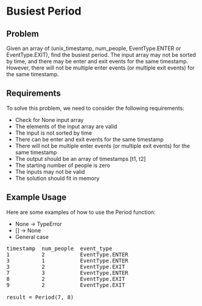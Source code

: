 # Busiest Period

## Problem

Given an array of (unix_timestamp, num_people, EventType.ENTER or EventType.EXIT), find the busiest period. The input array may not be sorted by time, and there may be enter and exit events for the same timestamp. However, there will not be multiple enter events (or multiple exit events) for the same timestamp.

## Requirements

To solve this problem, we need to consider the following requirements:

- Check for None input array
- The elements of the input array are valid
- The input is not sorted by time
- There can be enter and exit events for the same timestamp
- There will not be multiple enter events (or multiple exit events) for the same timestamp
- The output should be an array of timestamps [t1, t2]
- The starting number of people is zero
- The inputs may not be valid
- The solution should fit in memory

## Example Usage

Here are some examples of how to use the Period function:

- None -> TypeError
- [] -> None
- General case

<pre>
timestamp  num_people  event_type
1          2           EventType.ENTER
3          1           EventType.ENTER
3          2           EventType.EXIT
7          3           EventType.ENTER
8          2           EventType.EXIT
9          2           EventType.EXIT

result = Period(7, 8)
</pre>
